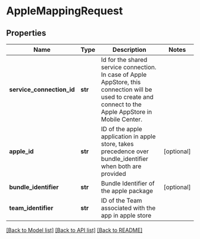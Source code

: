 # AppleMappingRequest

## Properties
Name | Type | Description | Notes
------------ | ------------- | ------------- | -------------
**service_connection_id** | **str** | Id for the shared service connection. In case of Apple AppStore, this connection will be used to create and connect to the Apple AppStore in Mobile Center. | 
**apple_id** | **str** | ID of the apple application in apple store, takes precedence over bundle_identifier when both are provided | [optional] 
**bundle_identifier** | **str** | Bundle Identifier of the apple package | [optional] 
**team_identifier** | **str** | ID of the Team associated with the app in apple store | 

[[Back to Model list]](../README.md#documentation-for-models) [[Back to API list]](../README.md#documentation-for-api-endpoints) [[Back to README]](../README.md)

